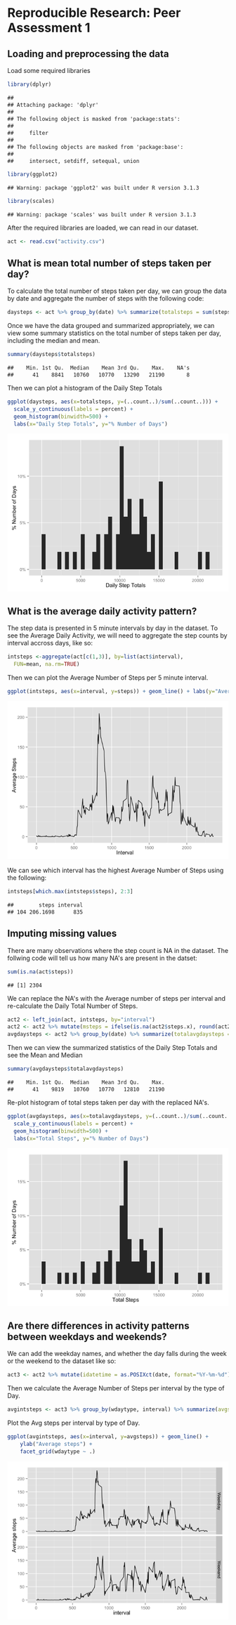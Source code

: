 # Reproducible Research: Peer Assessment 1


## Loading and preprocessing the data
Load some required libraries

```r
library(dplyr)
```

```
## 
## Attaching package: 'dplyr'
## 
## The following object is masked from 'package:stats':
## 
##     filter
## 
## The following objects are masked from 'package:base':
## 
##     intersect, setdiff, setequal, union
```

```r
library(ggplot2)
```

```
## Warning: package 'ggplot2' was built under R version 3.1.3
```

```r
library(scales)
```

```
## Warning: package 'scales' was built under R version 3.1.3
```
  
After the required libraries are loaded, we can read in our dataset. 

```r
act <- read.csv("activity.csv")
```


## What is mean total number of steps taken per day?
To calculate the total number of steps taken per day, we can group the data by date and aggregate the number of steps with the following code:

```r
daysteps <- act %>% group_by(date) %>% summarize(totalsteps = sum(steps))
```
  
Once we have the data grouped and summarized appropriately, we can view some summary statistics on the total number of steps taken per day, including the median and mean.

```r
summary(daysteps$totalsteps)
```

```
##    Min. 1st Qu.  Median    Mean 3rd Qu.    Max.    NA's 
##      41    8841   10760   10770   13290   21190       8
```
Then we can plot a histogram of the Daily Step Totals

```r
ggplot(daysteps, aes(x=totalsteps, y=(..count..)/sum(..count..))) + 
  scale_y_continuous(labels = percent) +
  geom_histogram(binwidth=500) + 
  labs(x="Daily Step Totals", y="% Number of Days")
```

![](PA1_template_files/figure-html/unnamed-chunk-5-1.png) 

## What is the average daily activity pattern?

The step data is presented in 5 minute intervals by day in the dataset. To see the Average Daily Activity, we will need to aggregate the step counts by interval accross days, like so:

```r
intsteps <-aggregate(act[c(1,3)], by=list(act$interval), 
  FUN=mean, na.rm=TRUE)
```
  
Then we can plot the Average Number of Steps per 5 minute interval.   

```r
ggplot(intsteps, aes(x=interval, y=steps)) + geom_line() + labs(y="Average Steps", x="Interval")
```

![](PA1_template_files/figure-html/unnamed-chunk-7-1.png) 

We can see which interval has the highest Average Number of Steps using the following:

```r
intsteps[which.max(intsteps$steps), 2:3]
```

```
##        steps interval
## 104 206.1698      835
```
  
## Imputing missing values
  
There are many observations where the step count is NA in the dataset. The follwing code will tell us how many NA's are present in the datset:  


```r
sum(is.na(act$steps))
```

```
## [1] 2304
```

We can replace the NA's with the Average number of steps per interval and re-calculate the Daily Total Number of Steps.

```r
act2 <- left_join(act, intsteps, by="interval")
act2 <- act2 %>% mutate(msteps = ifelse(is.na(act2$steps.x), round(act2$steps.y, digits=0), act2$steps.x))
avgdaysteps <- act2 %>% group_by(date) %>% summarize(totalavgdaysteps = sum(msteps))
```
  
Then we can view the summarized statistics of the Daily Step Totals and see the Mean and Median

```r
summary(avgdaysteps$totalavgdaysteps)
```

```
##    Min. 1st Qu.  Median    Mean 3rd Qu.    Max. 
##      41    9819   10760   10770   12810   21190
```
  
Re-plot histogram of total steps taken per day with the replaced NA's.


```r
ggplot(avgdaysteps, aes(x=totalavgdaysteps, y=(..count..)/sum(..count..))) + 
  scale_y_continuous(labels = percent) +
  geom_histogram(binwidth=500) + 
  labs(x="Total Steps", y="% Number of Days")
```

![](PA1_template_files/figure-html/unnamed-chunk-12-1.png) 
  

## Are there differences in activity patterns between weekdays and weekends?
  
We can add the weekday names, and whether the day falls during the week or the weekend to the dataset like so:

```r
act3 <- act2 %>% mutate(idatetime = as.POSIXct(date, format="%Y-%m-%d")) %>% mutate(wnames = factor(format(idatetime,'%a'))) %>% mutate(wdaytype = factor(ifelse(wnames %in% c('Sat', 'Sun'), "Weekend", "Weekday")))
```
  
Then we calculate the Average Number of Steps per interval by the type of Day.

```r
avgintsteps <- act3 %>% group_by(wdaytype, interval) %>% summarize(avgsteps = mean(msteps))
```
  
Plot the Avg steps per interval by type of Day.  

```r
ggplot(avgintsteps, aes(x=interval, y=avgsteps)) + geom_line() + 
    ylab("Average steps") +
    facet_grid(wdaytype ~ .)
```

![](PA1_template_files/figure-html/unnamed-chunk-15-1.png) 

